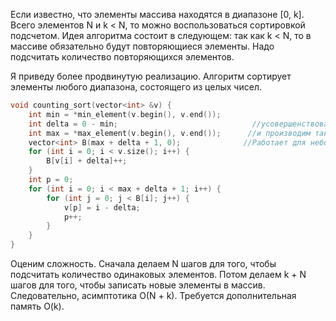 Если известно, что элементы массива находятся в диапазоне \[0, k\]. Всего элементов N и k < N, то можно воспользоваться сортировкой подсчетом. Идея алгоритма состоит в следующем: так как 
k < N, то в массиве обязательно будут повторяющиеся элементы. Надо подсчитать количество повторяющихся элементов. 

Я приведу более продвинутую реализацию. Алгоритм сортирует элементы любого диапазона, состоящего из целых чисел. 

```C
void counting_sort(vector<int> &v) {
    int min = *min_element(v.begin(), v.end());
    int delta = 0 - min;                              //усовершенствование алгоритма. Определяем смещение отрезка  [0, k], как delta
    int max = *max_element(v.begin(), v.end());      //и производим такую же сортировку за О(3N + k), что примерно равно O(n).  
    vector<int> B(max + delta + 1, 0);              //Работает для небольших значений (проблемы с памятью здесь будут ощущаться ещё острее)
    for (int i = 0; i < v.size(); i++) {
        B[v[i] + delta]++;
    }
    int p = 0;
    for (int i = 0; i < max + delta + 1; i++) {
        for (int j = 0; j < B[i]; j++) {
            v[p] = i - delta;
            p++;
        }
    }
}
```

Оценим сложность. Сначала делаем N шагов для того, чтобы подсчитать количество одинаковых элементов. Потом делаем k + N шагов для того, чтобы записать новые элементы в массив. Следовательно, асимптотика O(N + k). Требуется дополнительная память O(k). 